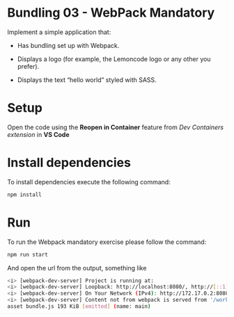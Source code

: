 # Bundling 03 - WebPack Mandatory

Implement a simple application that:

- Has bundling set up with Webpack.

- Displays a logo (for example, the Lemoncode logo or any other you prefer).

- Displays the text “hello world” styled with SASS.

# Setup

Open the code using the **Reopen in Container** feature from *Dev Containers extension* in **VS Code**

# Install dependencies

To install dependencies execute the following command:

```bash
npm install
```

# Run

To run the Webpack mandatory exercise please follow the command:

```bash
npm run start
```

And open the url from the output, something like

```bash
<i> [webpack-dev-server] Project is running at:
<i> [webpack-dev-server] Loopback: http://localhost:8080/, http://[::1]:8080/
<i> [webpack-dev-server] On Your Network (IPv4): http://172.17.0.2:8080/
<i> [webpack-dev-server] Content not from webpack is served from '/workspaces/lemoncode/03-bundling/webpack-mandatory/public' directory
asset bundle.js 193 KiB [emitted] (name: main)
```